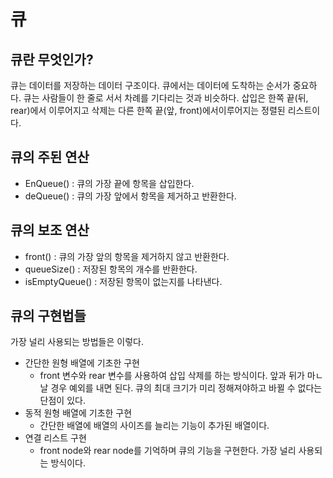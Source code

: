 # 큐

## 큐란 무엇인가?

큐는 데이터를 저장하는 데이터 구조이다. 큐에서는 데이터에 도착하는 순서가 중요하다. 큐는 사람들이 한 줄로 서서 차례를 기다리는 것과 비슷하다. 삽입은 한쪽 끝(뒤, rear)에서 이루어지고 삭제는 다른 한쪽 끝(앞, front)에서이루어지는 정렬된 리스트이다.

## 큐의 주된 연산

- EnQueue() : 큐의 가장 끝에 항목을 삽입한다.
- deQueue() : 큐의 가장 앞에서 항목을 제거하고 반환한다.

## 큐의 보조 연산

- front() : 큐의 가장 앞의 항목을 제거하지 않고 반환한다.
- queueSize() : 저장된 항목의 개수를 반환한다.
- isEmptyQueue() : 저장된 항목이 없는지를 나타낸다.

## 큐의 구현법들

가장 널리 사용되는 방법들은 이렇다.

- 간단한 원형 배열에 기초한 구현
    - front 변수와 rear 변수를 사용하여 삽입 삭제를 하는 방식이다. 앞과 뒤가 마ㄴ날 경우 예외를 내면 된다. 큐의 최대 크기가 미리 정해져야하고 바뀔 수 없다는 단점이 있다.
- 동적 원형 배열에 기초한 구현
    - 간단한 배열에 배열의 사이즈를 늘리는 기능이 추가된 배열이다.
- 연결 리스트 구현
    - front node와 rear node를 기억하며 큐의 기능을 구현한다. 가장 널리 사용되는 방식이다.